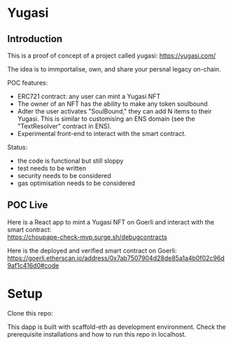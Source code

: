 # Yugasi 

## Introduction

This is a proof of concept of a project called yugasi: https://yugasi.com/

The idea is to immportalise, own, and share your persnal legacy on-chain. 

POC features:
- ERC721 contract: any user can mint a Yugasi NFT
- The owner of an NFT has the ability to make any token soulbound
- Adter the user activates "SoulBound," they can add N items to their Yugasi. This is similar to customising an ENS domain (see the "TextResolver" contract in ENS). 
- Experimental front-end to interact with the smart contract. 

Status: 
- the code is functional but still sloppy
- test needs to be written
- security needs to be considered
- gas optimisation needs to be considered

## POC Live

Here is a React app to mint a Yugasi NFT on Goerli and interact with the smart contract:  
https://choupape-check-mvp.surge.sh/debugcontracts

Here is the deployed and verified smart contract on Goerli:   
https://goerli.etherscan.io/address/0x7ab7507904d28de85a1a4b0f02c96d9af1c416d0#code

# Setup 

Clone this repo: 

This dapp is built with scaffold-eth as development environment. Check the prerequisite installations and how to run this repo in localhost. 

